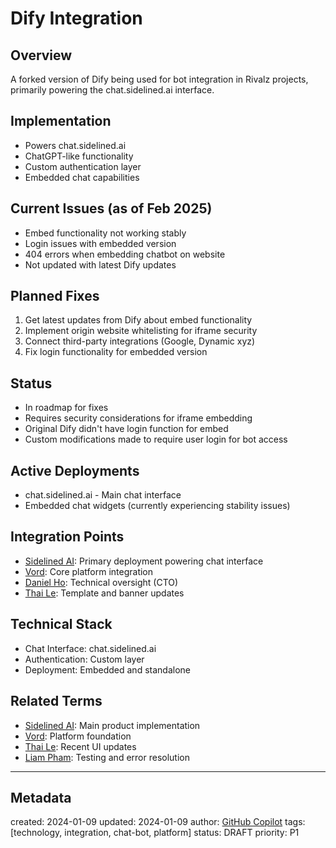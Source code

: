 # Dify Integration

## Overview
A forked version of Dify being used for bot integration in Rivalz projects, primarily powering the chat.sidelined.ai interface.

## Implementation
- Powers chat.sidelined.ai
- ChatGPT-like functionality
- Custom authentication layer
- Embedded chat capabilities

## Current Issues (as of Feb 2025)
- Embed functionality not working stably
- Login issues with embedded version
- 404 errors when embedding chatbot on website
- Not updated with latest Dify updates

## Planned Fixes
1. Get latest updates from Dify about embed functionality
2. Implement origin website whitelisting for iframe security
3. Connect third-party integrations (Google, Dynamic xyz)
4. Fix login functionality for embedded version

## Status
- In roadmap for fixes
- Requires security considerations for iframe embedding
- Original Dify didn't have login function for embed
- Custom modifications made to require user login for bot access

## Active Deployments
- chat.sidelined.ai - Main chat interface
- Embedded chat widgets (currently experiencing stability issues)

## Integration Points
- [Sidelined AI](/NAMES_AND_TERMS/products/sidelined-ai.md): Primary deployment powering chat interface
- [Vord](/NAMES_AND_TERMS/technologies/vord.md): Core platform integration
- [Daniel Ho](/NAMES_AND_TERMS/people/daniel-ho.md): Technical oversight (CTO)
- [Thai Le](/NAMES_AND_TERMS/people/thai-le.md): Template and banner updates

## Technical Stack
- Chat Interface: chat.sidelined.ai
- Authentication: Custom layer
- Deployment: Embedded and standalone

## Related Terms
- [Sidelined AI](/NAMES_AND_TERMS/products/sidelined-ai.md): Main product implementation
- [Vord](/NAMES_AND_TERMS/technologies/vord.md): Platform foundation
- [Thai Le](/NAMES_AND_TERMS/people/thai-le.md): Recent UI updates
- [Liam Pham](/NAMES_AND_TERMS/people/liam-pham.md): Testing and error resolution

---
## Metadata
created: 2024-01-09
updated: 2024-01-09
author: [GitHub Copilot](https://github.com/features/copilot)
tags: [technology, integration, chat-bot, platform]
status: DRAFT
priority: P1